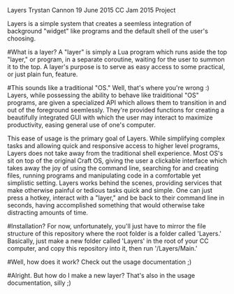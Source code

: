 Layers
Trystan Cannon
19 June 2015
CC Jam 2015 Project

Layers is a simple system that creates a seemless integration of background "widget" like programs and the default shell of the user's choosing.

#What is a layer?
A "layer" is simply a Lua program which runs aside the top "layer," or program, in a separate coroutine, waiting for the user to summon it to the
top.
A layer's purpose is to serve as easy access to some practical, or just plain fun, feature.

#This sounds like a traditional "OS."
Well, that's where you're wrong :)
Layers, while possessing the ability to behave like traiditional "OS" programs, are given a specialized API which allows them to transition in and out of the foreground seemlessly. They're provided functions for creating a beautifully integrated GUI with which the user may interact to maximize productivity, easing general use of one's computer.
    
This ease of usage is the primary goal of Layers. While simplifying complex tasks and allowing quick and responsive access to higher level programs, Layers does not take away from the traditional shell experience. Most OS's sit on top of the original Craft OS, giving the user a clickable interface which takes away the joy of using the command line, searching for and creating files, running programs and manipulating code in a comfortable yet simplistic setting. Layers works behind the scenes, providing services that make otherwise painful or tedious tasks quick and simple. One can just press a hotkey, interact with a "layer," and be back to their command line in seconds, having accomplished something that would otherwise take distracting amounts of time.

#Installation?
For now, unfortunately, you'll just have to mirror the file structure of this repository where the root folder is a folder
called 'Layers.' Basically, just make a new folder called 'Layers' in the root of your CC computer, and copy this repository into it, then run '/Layers/Main.'

#Well, how does it work?
Check out the usage documentation ;)

#Alright. But how do I make a new layer?
That's also in the usage documentation, silly ;)

